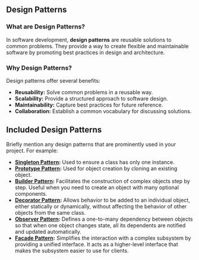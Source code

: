 ## Design Patterns

### What are Design Patterns?

In software development, **design patterns** are reusable solutions to common problems. They provide a way to create flexible and maintainable software by promoting best practices in design and architecture.

### Why Design Patterns?

Design patterns offer several benefits:

- **Reusability:** Solve common problems in a reusable way.
- **Scalability:** Provide a structured approach to software design.
- **Maintainability:** Capture best practices for future reference.
- **Collaboration:** Establish a common vocabulary for discussing solutions.

## Included Design Patterns

Briefly mention any design patterns that are prominently used in your project. For example:

- **[Singleton Pattern](../../tree/Singleton_Pattern):** Used to ensure a class has only one instance.
- **[Prototype Pattern](../../tree/Prototype_Pattern):** Used for object creation by cloning an existing object.
- **[Builder Pattern](../../tree/Builder_Pattern):** Facilitates the construction of complex objects step by step. Useful when you need to create an object with many optional components.
- **[Decorator Pattern](../../tree/Decorator_Pattern):** Allows behavior to be added to an individual object, either statically or dynamically, without affecting the behavior of other objects from the same class.
- **[Observer Pattern](../../tree/Observer_Pattern):** Defines a one-to-many dependency between objects so that when one object changes state, all its dependents are notified and updated automatically.
- **[Facade Pattern](../../tree/Facade_Pattern):** Simplifies the interaction with a complex subsystem by providing a unified interface. It acts as a higher-level interface that makes the subsystem easier to use for clients.


